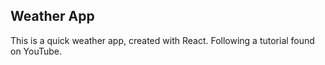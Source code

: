 ## Weather App

This is a quick weather app, created with React. Following a tutorial found on YouTube.
